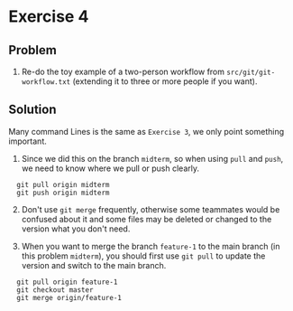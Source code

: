 # Exercise 4

## Problem
1. Re-do the toy example of a two-person workflow from `src/git/git-workflow.txt` (extending it to three or more people if you want).

## Solution
Many command Lines is the same as `Exercise 3`, we only point something important.
1. Since we did this on the branch `midterm`, so when using `pull` and `push`, we need to know where we pull or push clearly.
```
  git pull origin midterm
  git push origin midterm
```

2. Don't use `git merge` frequently, otherwise some teammates would be confused about it and some files may be deleted or changed to the version what you don't need.


3. When you want to merge the branch `feature-1` to the main branch (in this problem `midterm`), you should first use `git pull` to update the version and switch to the main branch. 
```
  git pull origin feature-1
  git checkout master
  git merge origin/feature-1
```
